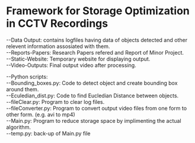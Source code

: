 # Framework for Storage Optimization in CCTV Recordings

--Data Output: contains logfiles having data of objects detected and other relevent information assosiated with them.<br>
--Reports-Papers: Research Papers refered and Report of Minor Project.<br>
--Static-Website: Temporary website for displaying output.<br>
--Video-Outputs: Final output video after processing.<br>

--Python scripts:<br>
	--Bounding_boxes.py: Code to detect object and create bounding box around them.<br>
	--Eculedian_dist.py: Code to find Eucledian Distance between objects.<br>
	--fileClear.py: Program to clear log files.<br>
	--fileConverter.py: Program to convert output video files from one form to other form. (e.g. avi to mp4)<br>
	--Main.py: Program to reduce storage space by implimenting the actual algorithm.<br>
	--temp.py: back-up of Main.py file<br>
	